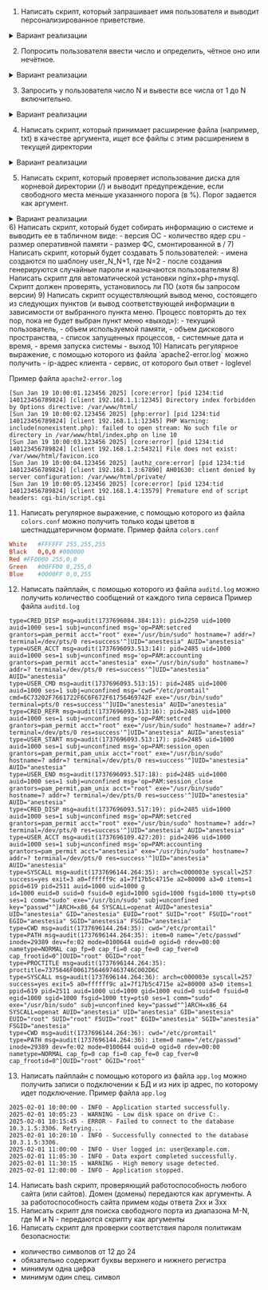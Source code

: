 1) Написать скрипт, который запрашивает имя пользователя и выводит персонализированное приветствие.
<details>
  <summary>Вариант реализации</summary>
  
  ```bash
  #!/bin/bash
  echo "Как вас зовут?"
  read name
  echo "Привет, $name! Добро пожаловать в мир Bash!"
  ```
  
</details>

2) Попросить пользователя ввести число и определить, чётное оно или нечётное.
<details>
  <summary>Вариант реализации</summary>
  
  ```bash
  #!/bin/bash
  echo "Введите число:"
  read number
  if (( number % 2 == 0 )); then
    echo "$number — чётное число"
  else
    echo "$number — нечётное число"
  fi
  ```
  
</details>

3) Запросить у пользователя число N и вывести все числа от 1 до N включительно.
<details>
  <summary>Вариант реализации</summary>
  
  ```bash
  #!/bin/bash
  echo "Введите число N:"
  read n
  for (( i=1; i<=n; i++ )); do
    echo $i
  done
  ```
  
</details>

4) Написать скрипт, который принимает расширение файла (например, txt) в качестве аргумента, ищет все файлы с этим расширением в текущей директории
<details>
  <summary>Вариант реализации</summary>
  
  ```bash
  #!/bin/bash

  if [ $# -eq 0 ]; then
    echo "Ошибка: Укажите расширение файла (например: ./script.sh txt)"
    exit 1
  fi

  ext="$1"
  files=( *."$ext" )

  if [ ${#files[@]} -eq 0 ]; then
    echo "Файлы с расширением .$ext не найдены"
    exit 0
  fi

  # Статистика
  echo "Найдено файлов: ${#files[@]}"
  ```
  
</details>

5) Написать скрипт, который проверяет использование диска для корневой директории (/) и выводит предупреждение, если свободного места меньше указанного порога (в %). Порог задается как аргумент.
<details>
  <summary>Вариант реализации</summary>
  
  ```bash
  #!/bin/bash

  if [ $# -eq 0 ]; then
    echo "Укажите порог в % (например: ./disk_check.sh 10)"
    exit 1
  fi

  threshold="$1"
  usage=$(df -h / | tail -1 | awk '{print $5}' | tr -d '%')

  if [ "$usage" -ge "$threshold" ]; then
    echo "ВНИМАНИЕ! Свободного места осталось: $((100 - usage))%"
    echo "Текущее использование: $usage% (порог: $threshold%)"
  else
    echo "Статус в норме. Использование: $usage% (порог: $threshold%)"
  fi
  ```
  
</details>
6) Написать скрипт, который будет собирать информацию о системе и выводить ее в табличном виде:
- версия ОС
- количество ядер cpu
- размер оперативной памяти
- размер ФС, смонтированной в /
7) Написать скрипт, который будет создавать 5 пользователей:
- имена создаются по шаблону user_N_N+1, где N=2
- после создания генерируются случайные пароли и назначаются пользователям
8) Написать скрипт для автоматической установки nginx+php+mysql. Скрипт должен проверять, установилось ли ПО (хотя бы запросом версии)
9) Написать скрипт осуществляющий вывод меню, состоящего из следующих пунктов (и вывод соответствующей информации в зависимости от выбранного пункта меню. Процесс повторять до тех пор, пока не будет выбран пункт меню «выход»):
- текущий пользователь,
- объем используемой памяти,
- объем дискового пространства,
- список запущенных процессов,
- системные дата и время,
- время запуска системы
- выход
10) Написать регулярное выражение, с помощью которого из файла `apache2-error.log` можно получить
- ip-адрес клиента
- сервис, от которого был ответ
- loglevel

Пример файла `apache2-error.log`
```log
[Sun Jan 19 10:00:01.123456 2025] [core:error] [pid 1234:tid 140123456789824] [client 192.168.1.1:12345] Directory index forbidden by Options directive: /var/www/html/
[Sun Jan 19 10:00:02.123456 2025] [php:error] [pid 1234:tid 140123456789824] [client 192.168.1.1:12345] PHP Warning:  include(nonexistent.php): failed to open stream: No such file or directory in /var/www/html/index.php on line 10
[Sun Jan 19 10:00:03.123456 2025] [core:error] [pid 1234:tid 140123456789824] [client 192.168.1.2:54321] File does not exist: /var/www/html/favicon.ico
[Sun Jan 19 10:00:04.123456 2025] [authz_core:error] [pid 1234:tid 140123456789824] [client 192.168.1.3:67890] AH01630: client denied by server configuration: /var/www/html/private/
[Sun Jan 19 10:00:05.123456 2025] [core:error] [pid 1234:tid 140123456789824] [client 192.168.1.4:13579] Premature end of script headers: cgi-bin/script.cgi
```
11) Написать регулярное выражение, с помощью которого из файла `colors.conf` можно получить только коды цветов в шестнадцатеричном формате. Пример файла `colors.conf` 
```conf
White	#FFFFFF	255,255,255
Black	0,0,0 #000000
Red	#FF0000	255,0,0
Green	#00FF00	0,255,0
Blue	#0000FF	0,0,255
```
12) Написать пайплайн, с помощью которого из файла `auditd.log` можно получить количество сообщений от каждого типа сервиса
Пример файла `auditd.log`
```log
type=CRED_DISP msg=audit(1737696084.384:13): pid=2250 uid=1000 auid=1000 ses=1 subj=unconfined msg='op=PAM:setcred grantors=pam_permit acct="root" exe="/usr/bin/sudo" hostname=? addr=? terminal=/dev/pts/0 res=success'^]UID="anestesia" AUID="anestesia"
type=USER_ACCT msg=audit(1737696093.513:14): pid=2485 uid=1000 auid=1000 ses=1 subj=unconfined msg='op=PAM:accounting grantors=pam_permit acct="anestesia" exe="/usr/bin/sudo" hostname=? addr=? terminal=/dev/pts/0 res=success'^]UID="anestesia" AUID="anestesia"
type=USER_CMD msg=audit(1737696093.513:15): pid=2485 uid=1000 auid=1000 ses=1 subj=unconfined msg='cwd="/etc/promtail" cmd=6C73202F7661722F6C6F672F61756469742F exe="/usr/bin/sudo" terminal=pts/0 res=success'^]UID="anestesia" AUID="anestesia"
type=CRED_REFR msg=audit(1737696093.513:16): pid=2485 uid=1000 auid=1000 ses=1 subj=unconfined msg='op=PAM:setcred grantors=pam_permit acct="root" exe="/usr/bin/sudo" hostname=? addr=? terminal=/dev/pts/0 res=success'^]UID="anestesia" AUID="anestesia"
type=USER_START msg=audit(1737696093.513:17): pid=2485 uid=1000 auid=1000 ses=1 subj=unconfined msg='op=PAM:session_open grantors=pam_permit,pam_unix acct="root" exe="/usr/bin/sudo" hostname=? addr=? terminal=/dev/pts/0 res=success'^]UID="anestesia" AUID="anestesia"
type=USER_END msg=audit(1737696093.517:18): pid=2485 uid=1000 auid=1000 ses=1 subj=unconfined msg='op=PAM:session_close grantors=pam_permit,pam_unix acct="root" exe="/usr/bin/sudo" hostname=? addr=? terminal=/dev/pts/0 res=success'^]UID="anestesia" AUID="anestesia"
type=CRED_DISP msg=audit(1737696093.517:19): pid=2485 uid=1000 auid=1000 ses=1 subj=unconfined msg='op=PAM:setcred grantors=pam_permit acct="root" exe="/usr/bin/sudo" hostname=? addr=? terminal=/dev/pts/0 res=success'^]UID="anestesia" AUID="anestesia"
type=USER_ACCT msg=audit(1737696109.427:20): pid=2496 uid=1000 auid=1000 ses=1 subj=unconfined msg='op=PAM:accounting grantors=pam_permit acct="anestesia" exe="/usr/bin/sudo" hostname=? addr=? terminal=/dev/pts/0 res=success'^]UID="anestesia" AUID="anestesia"
type=SYSCALL msg=audit(1737696144.264:35): arch=c000003e syscall=257 success=yes exit=3 a0=ffffff9c a1=7f17b5c4715e a2=80000 a3=0 items=1 ppid=619 pid=2511 auid=1000 uid=1000 g
id=1000 euid=0 suid=0 fsuid=0 egid=1000 sgid=1000 fsgid=1000 tty=pts0 ses=1 comm="sudo" exe="/usr/bin/sudo" subj=unconfined key="passwd"^]ARCH=x86_64 SYSCALL=openat AUID="anestesia" UID="anestesia" GID="anestesia" EUID="root" SUID="root" FSUID="root" EGID="anestesia" SGID="anestesia" FSGID="anestesia"
type=CWD msg=audit(1737696144.264:35): cwd="/etc/promtail"
type=PATH msg=audit(1737696144.264:35): item=0 name="/etc/passwd" inode=29389 dev=fe:02 mode=0100644 ouid=0 ogid=0 rdev=00:00 nametype=NORMAL cap_fp=0 cap_fi=0 cap_fe=0 cap_fver=0 cap_frootid=0^]OUID="root" OGID="root"
type=PROCTITLE msg=audit(1737696144.264:35): proctitle=7375646F00617564697463746C002D6C
type=SYSCALL msg=audit(1737696144.264:36): arch=c000003e syscall=257 success=yes exit=5 a0=ffffff9c a1=7f17b5c4715e a2=80000 a3=0 items=1 ppid=619 pid=2511 auid=1000 uid=1000 gid=1000 euid=0 suid=0 fsuid=0 egid=1000 sgid=1000 fsgid=1000 tty=pts0 ses=1 comm="sudo" exe="/usr/bin/sudo" subj=unconfined key="passwd"^]ARCH=x86_64 SYSCALL=openat AUID="anestesia" UID="anestesia" GID="anestesia" EUID="root" SUID="root" FSUID="root" EGID="anestesia" SGID="anestesia" FSGID="anestesia"
type=CWD msg=audit(1737696144.264:36): cwd="/etc/promtail"
type=PATH msg=audit(1737696144.264:36): item=0 name="/etc/passwd" inode=29389 dev=fe:02 mode=0100644 ouid=0 ogid=0 rdev=00:00 nametype=NORMAL cap_fp=0 cap_fi=0 cap_fe=0 cap_fver=0 cap_frootid=0^]OUID="root" OGID="root"
```
13) Написать пайплайн с помощью которого из файла `app.log` можно получить записи о подключении к БД и из них ip адрес, по которому идет подключение. Пример файла `app.log`
```log
2025-02-01 10:00:00 - INFO - Application started successfully.
2025-02-01 10:05:23 - WARNING - Low disk space on drive C:.
2025-02-01 10:15:45 - ERROR - Failed to connect to the database 10.3.1.5:3306. Retrying...
2025-02-01 10:20:10 - INFO - Successfully connected to the database 10.3.1.5:3306.
2025-02-01 11:00:00 - INFO - User logged in: user@example.com.
2025-02-01 11:05:30 - INFO - Data export completed successfully.
2025-02-01 11:30:15 - WARNING - High memory usage detected.
2025-02-01 12:00:00 - INFO - Application stopped.
```
14) Написать bash скрипт, проверяющий работоспособность любого сайта (или сайтов). Домен (домены) передаются как аргументы. А за работоспособность сайта примем коды ответа 2xx и 3xx
15) Написать скрипт для поиска свободного порта из диапазона M-N, где M и N - передаются скрипту как аргументы
16) Написать скрипт для проверки соответствия пароля политикам безопасности:
- количество символов от 12 до 24
- обязательно содержит буквы верхнего и нижнего регистра
- минимум одна цифра
- минимум один спец. символ
